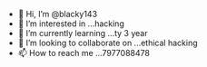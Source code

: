 - 👋 Hi, I’m @blacky143
- 👀 I’m interested in ...hacking
- 🌱 I’m currently learning ...ty 3 year
- 💞️ I’m looking to collaborate on ...ethical hacking
- 📫 How to reach me ...7977088478

<!---
blacky143/blacky143 is a ✨ special ✨ repository because its `README.md` (this file) appears on your GitHub profile.
You can click the Preview link to take a look at your changes.
--->
